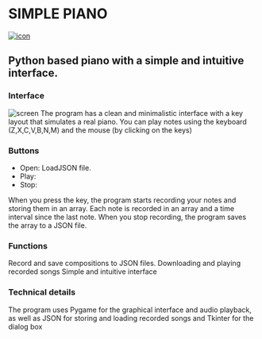 # SIMPLE PIANO
<a href="https://ibb.co/BszVtHP"><img src="https://i.ibb.co/BszVtHP/icon.png" alt="icon" border="0"></a>
## Python based piano with a simple and intuitive interface.

### Interface
<img src="https://i.ibb.co/0CgyzYd/screen.png" alt="screen" border="0">
The program has a clean and minimalistic interface with a key layout that simulates a real piano. You can play notes using the keyboard (Z,X,C,V,B,N,M) and the mouse (by clicking on the keys)

### Buttons

+ Open: LoadJSON file.
+ Play:
+ Stop:

When you press the key, the program starts recording your notes and storing them in an array. Each note is recorded in an array and a time interval since the last note. When you stop recording, the program saves the array to a JSON file.

### Functions

Record and save compositions to JSON files.
Downloading and playing recorded songs
Simple and intuitive interface

### Technical details

The program uses Pygame for the graphical interface and audio playback, as well as JSON for storing and loading recorded songs and Tkinter for the dialog box
